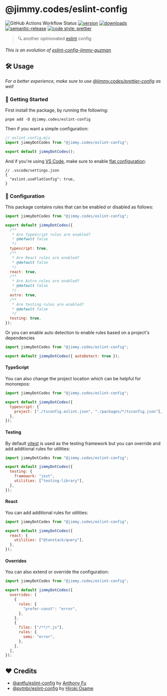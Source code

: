 # @jimmy.codes/eslint-config

![GitHub Actions Workflow Status](https://img.shields.io/github/actions/workflow/status/jimmy-guzman/eslint-config/cd.yml?style=flat-square&logo=github-actions)
[![version](https://img.shields.io/npm/v/@jimmy.codes/eslint-config.svg?logo=npm&style=flat-square)](https://www.npmjs.com/package/@jimmy.codes/eslint-config)
[![downloads](https://img.shields.io/npm/dm/@jimmy.codes/eslint-config.svg?logo=npm&style=flat-square)](http://www.npmtrends.com/@jimmy.codes/eslint-config)
[![semantic-release](https://img.shields.io/badge/%20%20%F0%9F%93%A6%F0%9F%9A%80-semantic--release-e10079.svg?style=flat-square)](https://semantic-release.gitbook.io/semantic-release)
[![code style: prettier](https://img.shields.io/badge/code_style-prettier-ff69b4.svg?style=flat-square&logo=prettier)](https://github.com/prettier/prettier)

> 🔍 another opinionated [eslint](https://eslint.org) config

_This is an evolution of [eslint-config-jimmy-guzman](https://github.com/jimmy-guzman/eslint-config-jimmy-guzman)_

## 🛠️ Usage

_For a better experience, make sure to use [@jimmy.codes/prettier-config](https://github.com/jimmy-guzman/prettier-config) as well_

### 🔨 Getting Started

First install the package, by running the following:

```
pnpm add -D @jimmy.codes/eslint-config
```

Then if you want a simple configuration:

```js
// eslint.config.mjs
import jimmyDotCodes from "@jimmy.codes/eslint-config";

export default jimmyDotCodes();
```

And if you're using [VS Code](https://code.visualstudio.com), make sure to enable [flat configuration](https://eslint.org/docs/v8.x/use/configure/configuration-files-new):

```jsonc
// .vscode/settings.json
{
  "eslint.useFlatConfig": true,
}
```

### 🔧 Configuration

This package contains rules that can be enabled or disabled as follows:

```js
import jimmyDotCodes from "@jimmy.codes/eslint-config";

export default jimmyDotCodes({
  /**
   * Are TypeScript rules are enabled?
   * @default false
   */
  typescript: true,
  /**
   * Are React rules are enabled?
   * @default false
   */
  react: true,
  /**
   * Are Astro rules are enabled?
   * @default false
   */
  astro: true,
  /**
   * Are testing rules are enabled?
   * @default false
   */
  testing: true,
});
```

Or you can enable auto detection to enable rules based on a project's dependencies

```js
import jimmyDotCodes from "@jimmy.codes/eslint-config";

export default jimmyDotCodes({ autoDetect: true });
```

#### TypeScript

You can also change the project location which can be helpful for monorepos:

```js
import jimmyDotCodes from "@jimmy.codes/eslint-config";

export default jimmyDotCodes({
  typescript: {
    project: ["./tsconfig.eslint.json", "./packages/*/tsconfig.json"],
  },
});
```

#### Testing

By default [vitest](https://vitest.dev) is used as the testing framework but you can override and add additional rules for utilities:

```js
import jimmyDotCodes from "@jimmy.codes/eslint-config";

export default jimmyDotCodes({
  testing: {
    framework: "jest",
    utilities: ["testing-library"],
  },
});
```

#### React

You can add additional rules for utilities:

```js
import jimmyDotCodes from "@jimmy.codes/eslint-config";

export default jimmyDotCodes({
  react: {
    utilities: ["@tanstack/query"],
  },
});
```

#### Overrides

You can also extend or override the configuration:

```js
import jimmyDotCodes from "@jimmy.codes/eslint-config";

export default jimmyDotCodes({
  overrides: [
    {
      rules: {
        "prefer-const": "error",
      },
    },
    {
      files: ["/**/*.js"],
      rules: {
        semi: "error",
      },
    },
  ],
});
```

## ❤️ Credits

- [@antfu/eslint-config](https://github.com/antfu/eslint-config) by [Anthony Fu](https://antfu.me)
- [@pvtnbr/eslint-config](https://github.com/privatenumber/eslint-config) by [Hiroki Osame](https://hirok.io/)
